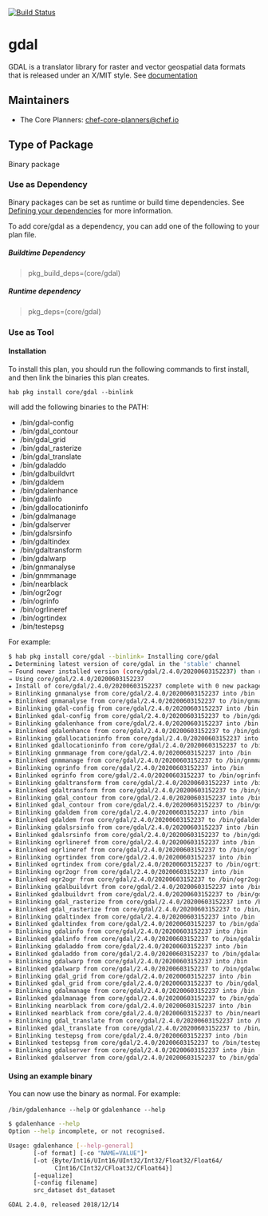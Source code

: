 [![Build Status](https://dev.azure.com/chefcorp-partnerengineering/Chef%20Base%20Plans/_apis/build/status/chef-base-plans.gdal?branchName=master)](https://dev.azure.com/chefcorp-partnerengineering/Chef%20Base%20Plans/_build/latest?definitionId=109&branchName=master)

# gdal

GDAL is a translator library for raster and vector geospatial data formats that is released under an X/MIT style.  See [documentation](https://gdal.org)

## Maintainers

* The Core Planners: <chef-core-planners@chef.io>

## Type of Package

Binary package

### Use as Dependency

Binary packages can be set as runtime or build time dependencies. See [Defining your dependencies](https://www.habitat.sh/docs/developing-packages/developing-packages/#sts=Define%20Your%20Dependencies) for more information.

To add core/gdal as a dependency, you can add one of the following to your plan file.

##### Buildtime Dependency

> pkg_build_deps=(core/gdal)

##### Runtime dependency

> pkg_deps=(core/gdal)

### Use as Tool

#### Installation

To install this plan, you should run the following commands to first install, and then link the binaries this plan creates.

``hab pkg install core/gdal --binlink``

will add the following binaries to the PATH:

* /bin/gdal-config
* /bin/gdal_contour
* /bin/gdal_grid
* /bin/gdal_rasterize
* /bin/gdal_translate
* /bin/gdaladdo
* /bin/gdalbuildvrt
* /bin/gdaldem
* /bin/gdalenhance
* /bin/gdalinfo
* /bin/gdallocationinfo
* /bin/gdalmanage
* /bin/gdalserver
* /bin/gdalsrsinfo
* /bin/gdaltindex
* /bin/gdaltransform
* /bin/gdalwarp
* /bin/gnmanalyse
* /bin/gnmmanage
* /bin/nearblack
* /bin/ogr2ogr
* /bin/ogrinfo
* /bin/ogrlineref
* /bin/ogrtindex
* /bin/testepsg


For example:

```bash
$ hab pkg install core/gdal --binlink» Installing core/gdal
☁ Determining latest version of core/gdal in the 'stable' channel
→ Found newer installed version (core/gdal/2.4.0/20200603152237) than remote version (core/gdal/2.4.0/20200319195235)
→ Using core/gdal/2.4.0/20200603152237
★ Install of core/gdal/2.4.0/20200603152237 complete with 0 new packages installed.
» Binlinking gnmanalyse from core/gdal/2.4.0/20200603152237 into /bin
★ Binlinked gnmanalyse from core/gdal/2.4.0/20200603152237 to /bin/gnmanalyse
» Binlinking gdal-config from core/gdal/2.4.0/20200603152237 into /bin
★ Binlinked gdal-config from core/gdal/2.4.0/20200603152237 to /bin/gdal-config
» Binlinking gdalenhance from core/gdal/2.4.0/20200603152237 into /bin
★ Binlinked gdalenhance from core/gdal/2.4.0/20200603152237 to /bin/gdalenhance
» Binlinking gdallocationinfo from core/gdal/2.4.0/20200603152237 into /bin
★ Binlinked gdallocationinfo from core/gdal/2.4.0/20200603152237 to /bin/gdallocationinfo
» Binlinking gnmmanage from core/gdal/2.4.0/20200603152237 into /bin
★ Binlinked gnmmanage from core/gdal/2.4.0/20200603152237 to /bin/gnmmanage
» Binlinking ogrinfo from core/gdal/2.4.0/20200603152237 into /bin
★ Binlinked ogrinfo from core/gdal/2.4.0/20200603152237 to /bin/ogrinfo
» Binlinking gdaltransform from core/gdal/2.4.0/20200603152237 into /bin
★ Binlinked gdaltransform from core/gdal/2.4.0/20200603152237 to /bin/gdaltransform
» Binlinking gdal_contour from core/gdal/2.4.0/20200603152237 into /bin
★ Binlinked gdal_contour from core/gdal/2.4.0/20200603152237 to /bin/gdal_contour
» Binlinking gdaldem from core/gdal/2.4.0/20200603152237 into /bin
★ Binlinked gdaldem from core/gdal/2.4.0/20200603152237 to /bin/gdaldem
» Binlinking gdalsrsinfo from core/gdal/2.4.0/20200603152237 into /bin
★ Binlinked gdalsrsinfo from core/gdal/2.4.0/20200603152237 to /bin/gdalsrsinfo
» Binlinking ogrlineref from core/gdal/2.4.0/20200603152237 into /bin
★ Binlinked ogrlineref from core/gdal/2.4.0/20200603152237 to /bin/ogrlineref
» Binlinking ogrtindex from core/gdal/2.4.0/20200603152237 into /bin
★ Binlinked ogrtindex from core/gdal/2.4.0/20200603152237 to /bin/ogrtindex
» Binlinking ogr2ogr from core/gdal/2.4.0/20200603152237 into /bin
★ Binlinked ogr2ogr from core/gdal/2.4.0/20200603152237 to /bin/ogr2ogr
» Binlinking gdalbuildvrt from core/gdal/2.4.0/20200603152237 into /bin
★ Binlinked gdalbuildvrt from core/gdal/2.4.0/20200603152237 to /bin/gdalbuildvrt
» Binlinking gdal_rasterize from core/gdal/2.4.0/20200603152237 into /bin
★ Binlinked gdal_rasterize from core/gdal/2.4.0/20200603152237 to /bin/gdal_rasterize
» Binlinking gdaltindex from core/gdal/2.4.0/20200603152237 into /bin
★ Binlinked gdaltindex from core/gdal/2.4.0/20200603152237 to /bin/gdaltindex
» Binlinking gdalinfo from core/gdal/2.4.0/20200603152237 into /bin
★ Binlinked gdalinfo from core/gdal/2.4.0/20200603152237 to /bin/gdalinfo
» Binlinking gdaladdo from core/gdal/2.4.0/20200603152237 into /bin
★ Binlinked gdaladdo from core/gdal/2.4.0/20200603152237 to /bin/gdaladdo
» Binlinking gdalwarp from core/gdal/2.4.0/20200603152237 into /bin
★ Binlinked gdalwarp from core/gdal/2.4.0/20200603152237 to /bin/gdalwarp
» Binlinking gdal_grid from core/gdal/2.4.0/20200603152237 into /bin
★ Binlinked gdal_grid from core/gdal/2.4.0/20200603152237 to /bin/gdal_grid
» Binlinking gdalmanage from core/gdal/2.4.0/20200603152237 into /bin
★ Binlinked gdalmanage from core/gdal/2.4.0/20200603152237 to /bin/gdalmanage
» Binlinking nearblack from core/gdal/2.4.0/20200603152237 into /bin
★ Binlinked nearblack from core/gdal/2.4.0/20200603152237 to /bin/nearblack
» Binlinking gdal_translate from core/gdal/2.4.0/20200603152237 into /bin
★ Binlinked gdal_translate from core/gdal/2.4.0/20200603152237 to /bin/gdal_translate
» Binlinking testepsg from core/gdal/2.4.0/20200603152237 into /bin
★ Binlinked testepsg from core/gdal/2.4.0/20200603152237 to /bin/testepsg
» Binlinking gdalserver from core/gdal/2.4.0/20200603152237 into /bin
★ Binlinked gdalserver from core/gdal/2.4.0/20200603152237 to /bin/gdalserver
```

#### Using an example binary

You can now use the binary as normal.  For example:

``/bin/gdalenhance --help`` or ``gdalenhance --help``

```bash
$ gdalenhance --help
Option --help incomplete, or not recognised.

Usage: gdalenhance [--help-general]
       [-of format] [-co "NAME=VALUE"]*
       [-ot {Byte/Int16/UInt16/UInt32/Int32/Float32/Float64/
             CInt16/CInt32/CFloat32/CFloat64}]
       [-equalize]
       [-config filename]
       src_dataset dst_dataset

GDAL 2.4.0, released 2018/12/14
```
